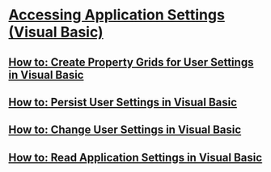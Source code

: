 # [Accessing Application Settings (Visual Basic)](accessing-application-settings.md)
## [How to: Create Property Grids for User Settings in Visual Basic](TocOutOfQuery)
## [How to: Persist User Settings in Visual Basic](how-to-persist-user-settings.md)
## [How to: Change User Settings in Visual Basic](how-to-change-user-settings.md)
## [How to: Read Application Settings in Visual Basic](how-to-read-application-settings.md)
